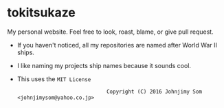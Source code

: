 # tokitsukaze
My personal website. Feel free to look, roast, blame, or give pull request.


- If you haven't noticed, all my repositories are named after World War II ships. 
- I like naming my projects ship names because it sounds cool.
- This uses the `MIT License`


                                   Copyright (C) 2016 Johnjimy Som <johnjimysom@yahoo.co.jp>
